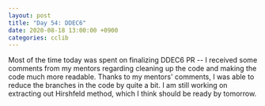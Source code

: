 ```yaml
---
layout: post
title: "Day 54: DDEC6"
date: 2020-08-18 13:00:00 +0900
categories: cclib
---
```


Most of the time today was spent on finalizing DDEC6 PR -- I received some comments from my mentors regarding cleaning up the code and making the code much more readable. Thanks to my mentors' comments, I was able to reduce the branches in the code by quite a bit. I am still working on extracting out Hirshfeld method, which I think should be ready by tomorrow.


